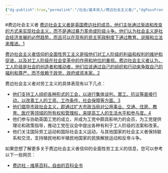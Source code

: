 ```yaml
---
{"dg-publish":true,"permalink":"/社会/基本收入/费边社会主义者/","dgPassFrontmatter":true}
---
```


#费边社会主义者
[费边社会主义者是英国费边社的成员，他们主张通过渐进和改良的方式来实现社会主义，而不是通过暴力革命或阶级斗争。他们认为社会主义是社会经济发展的必然趋势，而且可以在现有的民主宪政制度下通过教育、说服和立法来推进。](https://zh.wikipedia.org/wiki/%E8%B4%B9%E8%BE%B9%E7%A4%BE)[1](https://zh.wikipedia.org/wiki/%E8%B4%B9%E8%BE%B9%E7%A4%BE)

[费边社会主义者信仰的全面性劳工主义是指他们对工人阶级的利益和权利的维护和促进，以及对工人阶级在社会变革中的作用和地位的重视。费边社会主义者认为，工人阶级是社会的创造者和推动者，他们应该通过自己的组织和行动来争取自己的福利和尊严，而不依赖于政党、政府或资本家。](https://www.baike.com/wiki/%E8%B4%B9%E8%BE%B9%E7%A4%BE)[2](https://www.baike.com/wiki/%E8%B4%B9%E8%BE%B9%E7%A4%BE)

费边社会主义者对劳工主义的具体表现有以下几点：

- [他们支持工人组织各种形式的工会，以进行集体谈判、罢工、抗议等直接行动，以改善工人的工资、工作条件、社会保障等方面。](https://zh.wikipedia.org/zh-cn/%E8%B4%B9%E8%BE%B9%E7%A4%BE)[3](https://zh.wikipedia.org/zh-cn/%E8%B4%B9%E8%BE%B9%E7%A4%BE)
- [他们倡导市政社会主义，即通过扩大市政当局对公用事业、交通、住房、教育、医疗等领域的所有权和管理权，来提高工人的生活水平和参与度。](https://bing.com/search?q=)[4](https://bing.com/search?q=)
- 他们参与协助英国工党的成立，并成为工党中颇具影响力的会员，为工党提供理论和政策指导，推动工党在议会中提出各种有利于工人阶级的法案和改革。
- 他们关注国际劳工运动和国际社会主义运动，与其他国家的社会主义者保持联系和交流，支持殖民地和半殖民地国家的民族解放运动和反帝斗争。

如果您想了解更多关于费边社会主义者信仰的全面性劳工主义的信息，您可以参考以下一些网页：

- [费边社 - 维基百科，自由的百科全书](https://zh.wikipedia.org/zh-cn/%E8%B4%B9%E8%BE%B9%E7%A4%BE)